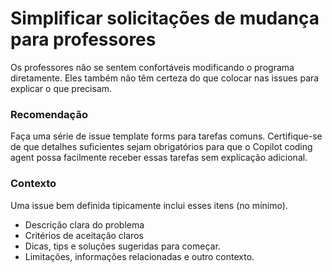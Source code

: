 # Simplificar solicitações de mudança para professores

Os professores não se sentem confortáveis modificando o programa diretamente. Eles também não têm certeza do que colocar nas issues para explicar o que precisam.

### Recomendação

Faça uma série de issue template forms para tarefas comuns. Certifique-se de que detalhes suficientes sejam obrigatórios para que o Copilot coding agent possa facilmente receber essas tarefas sem explicação adicional.

### Contexto

Uma issue bem definida tipicamente inclui esses itens (no mínimo).

- Descrição clara do problema
- Critérios de aceitação claros
- Dicas, tips e soluções sugeridas para começar.
- Limitações, informações relacionadas e outro contexto.
